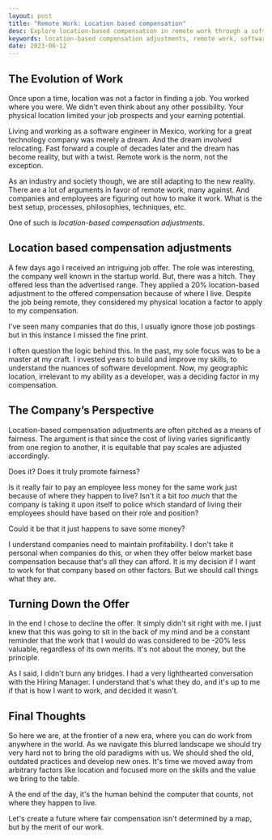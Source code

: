 ```yaml
---
layout: post
title: "Remote Work: Location based compensation"
desc: Explore location-based compensation in remote work through a software engineer's lens. Discuss fairness, impacts on remote work culture, and the future of tech industry salaries.
keywords: location-based compensation adjustments, remote work, software engineer, compensation fairness, remote work salary, geographic pay scale, location-based pay, remote work challenges, global talent pool, cost of living adjustment
date: 2023-06-12
---
```


## The Evolution of Work

Once upon a time, location was not a factor in finding a job. You worked where
you were. We didn't even think about any other possibility. Your physical
location limited your job prospects and your earning potential.

Living and working as a software engineer in Mexico, working for a great
technology company was merely a dream. And the dream involved relocating. Fast
forward a couple of decades later and the dream has become reality, but with a
twist. Remote work is the norm, not the exception.

As an industry and society though, we are still adapting to the new
reality. There are a lot of arguments in favor of remote work, many against. And
companies and employees are figuring out how to make it work. What is the best
setup, processes, philosophies, techniques, etc.

One of such is _location-based compensation adjustments_.

## Location based compensation adjustments

A few days ago I received an intriguing job offer. The role was interesting, the
company well known in the startup world. But, there was a hitch. They offered
less than the advertised range. They applied a 20% location-based adjustment to
the offered compensation because of where I live. Despite the job being remote,
they considered my physical location a factor to apply to my compensation.

I've seen many companies that do this, I usually ignore those job postings but
in this instance I missed the fine print.

I often question the logic behind this. In the past, my sole focus was to be a
master at my craft. I invested years to build and improve my skills, to
understand the nuances of software development. Now, my geographic location,
irrelevant to my ability as a developer, was a deciding factor in my
compensation.

## The Company’s Perspective

Location-based compensation adjustments are often pitched as a means of
fairness. The argument is that since the cost of living varies significantly
from one region to another, it is equitable that pay scales are adjusted
accordingly.

Does it? Does it truly promote fairness?

Is it really fair to pay an employee less money for the same work just because
of where they happen to live? Isn't it a bit _too much_ that the company is
taking it upon itself to police which standard of living their employees should
have based on their role and position?

Could it be that it just happens to save some money?

I understand companies need to maintain profitability. I don't take it personal
when companies do this, or when they offer below market base compensation
because that's all they can afford. It is my decision if I want to work for that
company based on other factors.  But we should call things what they are.

## Turning Down the Offer

In the end I chose to decline the offer. It simply didn't sit right with me. I
just knew that this was going to sit in the back of my mind and be a constant
reminder that the work that I would do was considered to be -20% less valuable,
regardless of its own merits. It's not about the money, but the principle.

As I said, I didn't burn any bridges. I had a very lighthearted conversation
with the Hiring Manager. I understand that's what they do, and it's up to me if
that is how I want to work, and decided it wasn't.

## Final Thoughts

So here we are, at the frontier of a new era, where you can do work from
anywhere in the world. As we navigate this blurred landscape we should try very
hard not to bring the old paradigms with us. We should shed the old, outdated
practices and develop new ones. It's time we moved away from arbitrary factors
like location and focused more on the skills and the value we bring to the
table.

A the end of the day, it's the human behind the computer that counts, not where
they happen to live.

Let's create a future where fair compensation isn't determined by a map, but by
the merit of our work.
